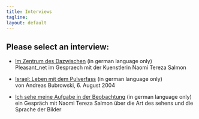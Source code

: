 ```yaml
---
title: Interviews
tagline: 
layout: default
---
```



## Please select an interview:

- [Im Zentrum des Dazwischen](interviews/im_zentrum_des_dazwischen.html)
(in german language only)  
 Pleasant\_net im Gespraech mit der Kuenstlerin Naomi Tereza Salmon  
  
- [Israel: Leben mit dem
Pulverfass](interviews/israel_leben_mit_dem_Pulverfass.html) (in german
language only)  
 von Andreas Bubrowski, 6. August 2004  
  
- [Ich sehe meine Aufgabe in der
Beobachtung](interviews/ich_sehe_meine_aufgabe_in_der_beobachtung.html)
(in german language only)  
 ein Gespräch mit Naomi Tereza Salmon über die Art des sehens und die
Sprache der Bilder


